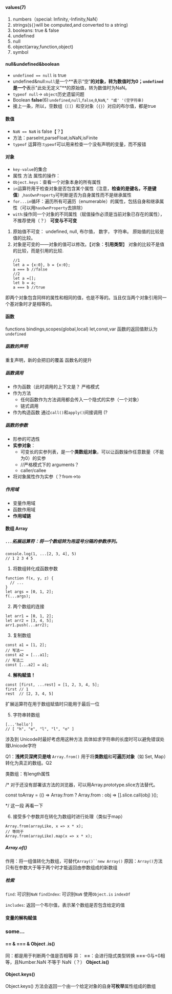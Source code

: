 #### values(7)
1. numbers（special: Infinity,-Infinity,NaN）
2. strings(`${}`will be computed,and converted to a string)
3. booleans: true & false
4. undefined
5. null
6. object(array,function,object)
7. symbol

#### null&undefined&boolean
- `undefined == null` is true
- undefined&null:`null`是一个**表示“空”**的对象，转为数值时为0；`undefined`是一个**表示"此处无定义"**的原始值，转为数值时为NaN。
- `typeof null`-> `object`历史遗留问题
- Boolean **false**(6):`undefined`,`null`,`false`,`0`,`NaN`,`" "或' '(空字符串)`
- 接上一条，所以，空数组（`[]`）和空对象（`{}`）对应的布尔值，都是true

#### 数值
- `NaN == NaN` is false【？】
- 方法：parseInt,parseFloat,isNaN,isFinite
- `typeof` 运算符:`typeof`可以用来检查一个没有声明的变量，而不报错

#### 对象
- `key-value`的集合
- 属性 方法
属性的操作：
- `Object.keys`：查看一个对象本身的所有属性
- `in`运算符用于检查对象是否包含某个属性（注意，**检查的是键名，不是键值**）,`hasOwnProperty`可判断是否为自身属性而不是继承属性
- `for...in`循环：遍历所有可遍历（enumerable）的属性，包括自身和继承属性（可以用`hasOwnProperty`去排除）
- `with`:操作同一个对象的不同属性（赋值操作必须是当前对象已存在的属性），不推荐使用（？）
**可变与不可变**
1. 原始值不可变： undefined, null, 布尔值， 数字， 字符串。
  原始值的比较是值的比较。
2. 对象是可变的——对象的值可以修改。【对象：**引用类型**】
  对象的比较不是值的比较，而是引用的比较.
    ```
    //1
    let a = {x:0}, b = {x:0};
    a === b //false
    //2
    let a =[];
    let b = a;
    a === b //true
    ```
  即两个对象包含同样的属性和相同的值，也是不等的。当且仅当两个对象引用同一个基对象时才是相等的。

#### 函数

functions
bindings,scopes(global,local)
let,const,var
函数的返回值默认为 `undefined`

##### 函数的声明
重复声明，新的会把旧的覆盖
函数名的提升
##### 函数调用
- 作为函数（此时调用的上下文是？ 严格模式
- 作为方法 
  - 任何函数作为方法调用都会传入一个隐式的实参（一个对象）
  - 链式调用
- 作为构造函数
通过`call()`和`apply()`间接调用 (?

##### 函数的参数
- 形参的可选性
- **实参对象**：
  - 可变长的实参列表，是一个**类数组对象**，可以让函数操作任意数量（不能为0）的实参
  - //严格模式下的 arguments？
  - caller/callee
- 将对象属性作为实参（？from->to

##### 作用域
- 变量作用域
- 函数作用域
- **作用域链**


#### 数组 Array

##### `...`拓展运算符：将一个数组转为用逗号分隔的参数序列。

```
console.log(1, ...[2, 3, 4], 5)
// 1 2 3 4 5
```
1. 将数组转化成函数参数
```
function f(x, y, z) {
  // ...
}
let args = [0, 1, 2];
f(...args);
```
2. 两个数组的连接
```
let arr1 = [0, 1, 2];
let arr2 = [3, 4, 5];
arr1.push(...arr2);
```
3. 复制数组
```
const a1 = [1, 2];
// 写法一
const a2 = [...a1];
// 写法二
const [...a2] = a1;
```
4. **解构赋值！**
```
const [first, ...rest] = [1, 2, 3, 4, 5];
first // 1
rest  // [2, 3, 4, 5]
```
扩展运算符在用于数组赋值时只能用于最后一位

5. 字符串转数组
```
[...'hello']
// [ "h", "e", "l", "l", "o" ]
```
涉及到 Unicode时最好考虑用这种方法
具体如求字符串的长度时可以避免错误处理Unicode字符

Q1：**浅拷贝深拷贝是啥**
`Array.from()` 用于将**类数组**和**可遍历对象**（如 Set, Map）转化为真正的数组。Q2

类数组：有length属性

/*
对于还没有部署该方法的浏览器，可以用Array.prototype.slice方法替代。

const toArray = (() =>
  Array.from ? Array.from : obj => [].slice.call(obj)
)();

*/
这一段 再看一下

6. 接受多个参数并在转化为数组时进行处理（类似于map）
```
Array.from(arrayLike, x => x * x);
// 等同于
Array.from(arrayLike).map(x => x * x);
```
##### Array.of()
作用：将一组值转化为数组，可替代`Array()``new Array()`
原因：`Array()`方法只有在参数大于等于两个时才能返回由参数组成的新数组

##### 检索
`find`: 可识别`NaN`
`findIndex`: 可识别`NaN`  使用`Object.is`
`indexOf`

`includes`: 返回一个布尔值，表示某个数组是否包含给定的值

#### 变量的解构赋值


### some...
#### == & === & Object .is()
同：都是用于判断两个值是否相等
异：
**==**：会进行隐式类型转换
**===**-0与+0相等，且Number.NaN 不等于 NaN（？）
**Object.is()**
#### Object.keys() 
Object.keys() 方法会返回一个由一个给定对象的自身**可枚举**属性组成的数组
